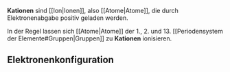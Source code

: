 **Kationen** sind [[Ion|Ionen]], also [[Atome|Atome]], die durch Elektronenabgabe positiv geladen werden.

In der Regel lassen sich [[Atome|Atome]] der 1., 2. und  13. [[Periodensystem der Elemente#Gruppen|Gruppen]] zu **Kationen** ionisieren. 

## Elektronenkonfiguration